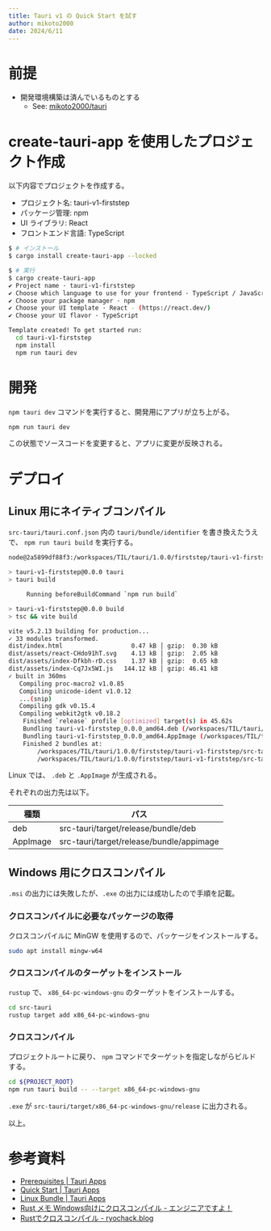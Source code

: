 ```yaml
---
title: Tauri v1 の Quick Start を試す
author: mikoto2000
date: 2024/6/11
---
```


# 前提

- 開発環境構築は済んでいるものとする
    - See: [mikoto2000/tauri](https://github.com/mikoto2000/docker-images/blob/master/tauri/Dockerfile)


# create-tauri-app を使用したプロジェクト作成

以下内容でプロジェクトを作成する。

- プロジェクト名: tauri-v1-firststep
- パッケージ管理: npm
- UI ライブラリ: React
- フロントエンド言語: TypeScript

```sh
$ # インストール
$ cargo install create-tauri-app --locked

$ # 実行
$ cargo create-tauri-app
✔ Project name · tauri-v1-firststep
✔ Choose which language to use for your frontend · TypeScript / JavaScript - (pnpm, yarn, npm, bun)
✔ Choose your package manager · npm
✔ Choose your UI template · React - (https://react.dev/)
✔ Choose your UI flavor · TypeScript

Template created! To get started run:
  cd tauri-v1-firststep
  npm install
  npm run tauri dev
```


# 開発

`npm tauri dev` コマンドを実行すると、開発用にアプリが立ち上がる。

```sh
npm run tauri dev
```

この状態でソースコードを変更すると、アプリに変更が反映される。


# デプロイ

## Linux 用にネイティブコンパイル

`src-tauri/tauri.conf.json` 内の `tauri/bundle/identifier` を書き換えたうえで、 `npm run tauri build` を実行する。

```sh
node@2a5899df88f3:/workspaces/TIL/tauri/1.0.0/firststep/tauri-v1-firststep$ npm run tauri build

> tauri-v1-firststep@0.0.0 tauri
> tauri build

     Running beforeBuildCommand `npm run build`

> tauri-v1-firststep@0.0.0 build
> tsc && vite build

vite v5.2.13 building for production...
✓ 33 modules transformed.
dist/index.html                   0.47 kB │ gzip:  0.30 kB
dist/assets/react-CHdo91hT.svg    4.13 kB │ gzip:  2.05 kB
dist/assets/index-Dfkbh-rD.css    1.37 kB │ gzip:  0.65 kB
dist/assets/index-Cq7Jx5WI.js   144.12 kB │ gzip: 46.41 kB
✓ built in 360ms
   Compiling proc-macro2 v1.0.85
   Compiling unicode-ident v1.0.12
   ...(snip)
   Compiling gdk v0.15.4
   Compiling webkit2gtk v0.18.2
    Finished `release` profile [optimized] target(s) in 45.62s
    Bundling tauri-v1-firststep_0.0.0_amd64.deb (/workspaces/TIL/tauri/1.0.0/firststep/tauri-v1-firststep/src-tauri/target/release/bundle/deb/tauri-v1-firststep_0.0.0_amd64.deb)
    Bundling tauri-v1-firststep_0.0.0_amd64.AppImage (/workspaces/TIL/tauri/1.0.0/firststep/tauri-v1-firststep/src-tauri/target/release/bundle/appimage/tauri-v1-firststep_0.0.0_amd64.AppImage)
    Finished 2 bundles at:
        /workspaces/TIL/tauri/1.0.0/firststep/tauri-v1-firststep/src-tauri/target/release/bundle/deb/tauri-v1-firststep_0.0.0_amd64.deb
        /workspaces/TIL/tauri/1.0.0/firststep/tauri-v1-firststep/src-tauri/target/release/bundle/appimage/tauri-v1-firststep_0.0.0_amd64.AppImage
```

Linux では、 `.deb` と `.AppImage` が生成される。

それぞれの出力先は以下。

| 種類      | パス                                      |
|-----------|-------------------------------------------|
| deb       | src-tauri/target/release/bundle/deb       |
| AppImage  | src-tauri/target/release/bundle/appimage  |


## Windows 用にクロスコンパイル

`.msi` の出力には失敗したが、`.exe` の出力には成功したので手順を記載。


### クロスコンパイルに必要なパッケージの取得

クロスコンパイルに MinGW を使用するので、パッケージをインストールする。

```sh
sudo apt install mingw-w64
```

### クロスコンパイルのターゲットをインストール

`rustup` で、 `x86_64-pc-windows-gnu` のターゲットをインストールする。

```sh
cd src-tauri
rustup target add x86_64-pc-windows-gnu
```

### クロスコンパイル

プロジェクトルートに戻り、 `npm` コマンドでターゲットを指定しながらビルドする。

```sh
cd ${PROJECT_ROOT}
npm run tauri build -- --target x86_64-pc-windows-gnu
```

`.exe` が `src-tauri/target/x86_64-pc-windows-gnu/release` に出力される。

以上。


# 参考資料

- [Prerequisites | Tauri Apps](https://tauri.app/v1/guides/getting-started/prerequisites)
- [Quick Start | Tauri Apps](https://tauri.app/v1/guides/getting-started/setup/)
- [Linux Bundle | Tauri Apps](https://tauri.app/v1/guides/building/linux)
- [Rust メモ Windows向けにクロスコンパイル - エンジニアですよ！](https://totem3.hatenablog.jp/entry/2016/11/21/080949)
- [Rustでクロスコンパイル - ryochack.blog](https://ryochack.hatenablog.com/entry/2017/10/22/014735)

